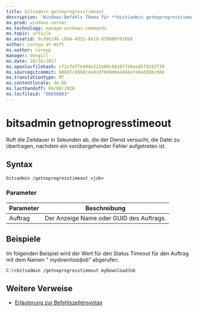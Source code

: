 ```yaml
---
title: bitsadmin getnoprogresstimeout
description: 'Windows-Befehls Thema für **bistiadmin getnoprogresstimeout**: Hiermit wird die Zeitspanne (in Sekunden) abgerufen, die der Dienst versucht, die Datei zu übertragen, nachdem ein vorübergehender Fehler aufgetreten ist.'
ms.prod: windows-server
ms.technology: manage-windows-commands
ms.topic: article
ms.assetid: 9cd9b19b-cbb4-4352-8419-978080f016b6
author: coreyp-at-msft
ms.author: coreyp
manager: dongill
ms.date: 10/16/2017
ms.openlocfilehash: cf2cfd77b494e221b60c8816ff46eed5f9252f39
ms.sourcegitcommit: b00d7c8968c4adc8f699dbee694afe6ed36bc9de
ms.translationtype: MT
ms.contentlocale: de-DE
ms.lasthandoff: 04/08/2020
ms.locfileid: "80850603"
---
```

# <a name="bitsadmin-getnoprogresstimeout"></a>bitsadmin getnoprogresstimeout

Ruft die Zeitdauer in Sekunden ab, die der Dienst versucht, die Datei zu übertragen, nachdem ein vorübergehender Fehler aufgetreten ist.

## <a name="syntax"></a>Syntax

```
bitsadmin /getnoprogresstimeout <job>
```

### <a name="parameters"></a>Parameter

| Parameter | Beschreibung |
| -------------- | -------------- |
| Auftrag | Der Anzeige Name oder GUID des Auftrags. |

## <a name="examples"></a><a name=BKMK_examples></a>Beispiele

Im folgenden Beispiel wird der Wert für den Status Timeout für den Auftrag mit dem Namen " *mydownloadjob*" abgerufen.

```
C:\>bitsadmin /getnoprogresstimeout myDownloadJob
```

## <a name="additional-references"></a>Weitere Verweise

- [Erläuterung zur Befehlszeilensyntax](command-line-syntax-key.md)